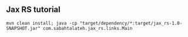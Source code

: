 ## Jax RS tutorial


`mvn clean install; java -cp "target/dependency/*:target/jax_rs-1.0-SNAPSHOT.jar" com.sabahtalateh.jax_rs.links.Main`